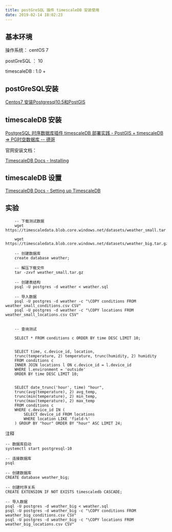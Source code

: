 ```yaml
---
title: postGreSQL 插件 timescaleDB 安装使用
date: 2019-02-14 18:02:23
---
```


## 基本环境

操作系统： centOS 7

postGreSQL ： 10

timescaleDB : 1.0 +

## postGreSQL安装

[Centos7 安装Postgresql10.5和PostGIS](https://blog.csdn.net/u010430471/article/details/81663248)

## timescaleDB 安装

[PostgreSQL 时序数据库插件 timescaleDB 部署实践 - PostGIS + timescaleDB => PG时空数据库 -- 德哥](https://github.com/digoal/blog/blob/master/201801/20180129_01.md)

官网安装文档：

[TimescaleDB Docs - Installing](https://docs.timescale.com/v1.2/getting-started/installation/rhel-centos/installation-yum)

## timescaleDB 设置

[TimescaleDB Docs - Setting up TimescaleDB](https://docs.timescale.com/v1.2/getting-started/setup)


## 实验

        -- 下载测试数据
        wget https://timescaledata.blob.core.windows.net/datasets/weather_small.tar.gz

        wget https://timescaledata.blob.core.windows.net/datasets/weather_big.tar.gz

        -- 创建数据库
        create database weather;

        -- 解压下载文件
        tar -zxvf weather_small.tar.gz

        -- 创建表结构
        psql -U postgres -d weather < weather.sql

        -- 导入数据
        psql -U postgres -d weather -c "\COPY conditions FROM weather_small_conditions.csv CSV"
        psql -U postgres -d weather -c "\COPY locations FROM weather_small_locations.csv CSV"


        -- 查询测试

        SELECT * FROM conditions c ORDER BY time DESC LIMIT 10;


        SELECT time, c.device_id, location,
        trunc(temperature, 2) temperature, trunc(humidity, 2) humidity
        FROM conditions c
        INNER JOIN locations l ON c.device_id = l.device_id
        WHERE l.environment = 'outside'
        ORDER BY time DESC LIMIT 10;


        SELECT date_trunc('hour', time) "hour",
        trunc(avg(temperature), 2) avg_temp,
        trunc(min(temperature), 2) min_temp,
        trunc(max(temperature), 2) max_temp
        FROM conditions c
        WHERE c.device_id IN (
            SELECT device_id FROM locations
            WHERE location LIKE 'field-%'
        ) GROUP BY "hour" ORDER BY "hour" ASC LIMIT 24;



注释

    -- 数据库启动
    systemctl start postgresql-10

    -- 连接数据库
    psql

    -- 创建数据库
    CREATE database weather_big;

    -- 创建时序关系
    CREATE EXTENSION IF NOT EXISTS timescaledb CASCADE;

    -- 导入数据
    psql -U postgres -d weather_big < weather.sql
    psql -U postgres -d weather_big -c "\COPY conditions FROM weather_big_conditions.csv CSV"
    psql -U postgres -d weather_big -c "\COPY locations FROM weather_big_locations.csv CSV"

